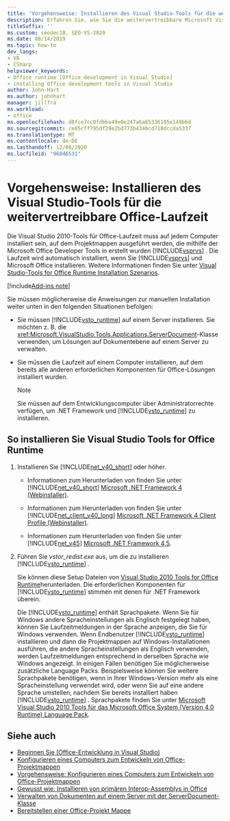 ```yaml
---
title: 'Vorgehensweise: Installieren des Visual Studio-Tools für die weitervertreibbare Office-Laufzeit'
description: Erfahren Sie, wie Sie die weitervertreibbare Microsoft Visual Studio 2010-Tools für Office-Laufzeit installieren.
titleSuffix: ''
ms.custom: seodec18, SEO-VS-2020
ms.date: 08/14/2019
ms.topic: how-to
dev_langs:
- VB
- CSharp
helpviewer_keywords:
- Office runtime [Office development in Visual Studio]
- installing Office development tools in Visual Studio
author: John-Hart
ms.author: johnhart
manager: jillfra
ms.workload:
- office
ms.openlocfilehash: d8fce7cc0fdbba49e0e247a6a65336105e149b6d
ms.sourcegitcommit: ce85cff795df29e2bd773b4346cd718dccda5337
ms.translationtype: MT
ms.contentlocale: de-DE
ms.lasthandoff: 12/08/2020
ms.locfileid: "96846531"
---
```

# <a name="how-to-install-the-visual-studio-tools-for-office-runtime-redistributable"></a>Vorgehensweise: Installieren des Visual Studio-Tools für die weitervertreibbare Office-Laufzeit
  Die Visual Studio 2010-Tools für Office-Laufzeit muss auf jedem Computer installiert sein, auf dem Projektmappen ausgeführt werden, die mithilfe der Microsoft Office Developer Tools in erstellt wurden [!INCLUDE[vsprvs](../sharepoint/includes/vsprvs-md.md)] . Die Laufzeit wird automatisch installiert, wenn Sie [!INCLUDE[vsprvs](../sharepoint/includes/vsprvs-md.md)] und Microsoft Office installieren. Weitere Informationen finden Sie unter [Visual Studio-Tools for Office Runtime Installation Szenarios](../vsto/visual-studio-tools-for-office-runtime-installation-scenarios.md).

[!include[Add-ins note](includes/addinsnote.md)]

 Sie müssen möglicherweise die Anweisungen zur manuellen Installation weiter unten in den folgenden Situationen befolgen:

- Sie müssen [!INCLUDE[vsto_runtime](../vsto/includes/vsto-runtime-md.md)] auf einem Server installieren. Sie möchten z. B. die <xref:Microsoft.VisualStudio.Tools.Applications.ServerDocument>-Klasse verwenden, um Lösungen auf Dokumentebene auf einem Server zu verwalten.

- Sie müssen die Laufzeit auf einem Computer installieren, auf dem bereits alle anderen erforderlichen Komponenten für Office-Lösungen installiert wurden.

    > [!NOTE]
    > Sie müssen auf dem Entwicklungscomputer über Administratorrechte verfügen, um .NET Framework und [!INCLUDE[vsto_runtime](../vsto/includes/vsto-runtime-md.md)] zu installieren.

## <a name="to-install-the-visual-studio-tools-for-office-runtime"></a>So installieren Sie Visual Studio Tools for Office Runtime

1. Installieren Sie [!INCLUDE[net_v40_short](../sharepoint/includes/net-v40-short-md.md)] oder höher.

    - Informationen zum Herunterladen von finden Sie unter [!INCLUDE[net_v40_short](../sharepoint/includes/net-v40-short-md.md)] [Microsoft .NET Framework 4 (Webinstaller)](https://www.microsoft.com/download/details.aspx?id=17851).

    - Informationen zum Herunterladen von finden Sie unter [!INCLUDE[net_client_v40_long](../vsto/includes/net-client-v40-long-md.md)] [Microsoft .NET Framework 4 Client Profile (Webinstaller)](https://www.microsoft.com/download/details.aspx?id=17113).

    - Informationen zum Herunterladen von finden Sie unter [!INCLUDE[net_v45](../vsto/includes/net-v45-md.md)] [Microsoft .NET Framework 4,5](https://www.microsoft.com/download/details.aspx?id=30653).

2. Führen Sie *vstor_redist.exe* aus, um die zu installieren [!INCLUDE[vsto_runtime](../vsto/includes/vsto-runtime-md.md)] .

     Sie können diese Setup Dateien von [Visual Studio 2010 Tools for Office Runtime](https://www.microsoft.com/download/details.aspx?id=56961)herunterladen. Die erforderlichen Komponenten für [!INCLUDE[vsto_runtime](../vsto/includes/vsto-runtime-md.md)] stimmen mit denen für .NET Framework überein.

     Die [!INCLUDE[vsto_runtime](../vsto/includes/vsto-runtime-md.md)] enthält Sprachpakete. Wenn Sie für Windows andere Spracheinstellungen als Englisch festgelegt haben, können Sie Laufzeitmeldungen in der Sprache anzeigen, die Sie für Windows verwenden. Wenn Endbenutzer [!INCLUDE[vsto_runtime](../vsto/includes/vsto-runtime-md.md)] installieren und dann die Projektmappen auf Windows-Installationen ausführen, die andere Spracheinstellungen als Englisch verwenden, werden Laufzeitmeldungen entsprechend in derselben Sprache wie Windows angezeigt. In einigen Fällen benötigen Sie möglicherweise zusätzliche Language Packs. Beispielsweise können Sie weitere Sprachpakete benötigen, wenn in Ihrer Windows-Version mehr als eine Spracheinstellung verwendet wird, oder wenn Sie auf eine andere Sprache umstellen, nachdem Sie bereits installiert haben [!INCLUDE[vsto_runtime](../vsto/includes/vsto-runtime-md.md)] . Sprachpakete finden Sie unter [Microsoft Visual Studio 2010 Tools für das Microsoft Office System (Version 4,0 Runtime) Language Pack](https://www.microsoft.com/download/details.aspx?id=54246).

## <a name="see-also"></a>Siehe auch
- [Beginnen Sie &#40;Office-Entwicklung in Visual Studio&#41;](../vsto/getting-started-office-development-in-visual-studio.md)
- [Konfigurieren eines Computers zum Entwickeln von Office-Projektmappen](../vsto/configuring-a-computer-to-develop-office-solutions.md)
- [Vorgehensweise: Konfigurieren eines Computers zum Entwickeln von Office-Projektmappen](../vsto/how-to-configure-a-computer-to-develop-office-solutions.md)
- [Gewusst wie: Installieren von primären Interop-Assemblys in Office](../vsto/how-to-install-office-primary-interop-assemblies.md)
- [Verwalten von Dokumenten auf einem Server mit der ServerDocument-Klasse](../vsto/managing-documents-on-a-server-by-using-the-serverdocument-class.md)
- [Bereitstellen einer Office-Projekt Mappe](../vsto/deploying-an-office-solution.md)

